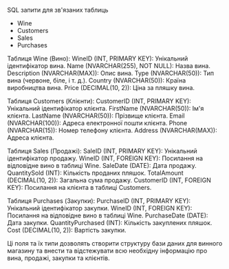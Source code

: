SQL запити для зв'язаних таблиць
 - Wine
 - Customers
 - Sales
 - Purchases

Таблиця Wine (Вино):
WineID (INT, PRIMARY KEY): Унікальний ідентифікатор вина.
Name (NVARCHAR(255), NOT NULL): Назва вина.
Description (NVARCHAR(MAX)): Опис вина.
Type (NVARCHAR(50)): Тип вина (червоне, біле, і т. д.).
Country (NVARCHAR(50)): Країна виробництва вина.
Price (DECIMAL(10, 2)): Ціна за пляшку вина.

Таблиця Customers (Клієнти):
CustomerID (INT, PRIMARY KEY): Унікальний ідентифікатор клієнта.
FirstName (NVARCHAR(50)): Ім'я клієнта.
LastName (NVARCHAR(50)): Прізвище клієнта.
Email (NVARCHAR(100)): Адреса електронної пошти клієнта.
Phone (NVARCHAR(15)): Номер телефону клієнта.
Address (NVARCHAR(MAX)): Адреса клієнта.

Таблиця Sales (Продажі):
SaleID (INT, PRIMARY KEY): Унікальний ідентифікатор продажу.
WineID (INT, FOREIGN KEY): Посилання на відповідне вино в таблиці Wine.
SaleDate (DATE): Дата продажу.
QuantitySold (INT): Кількість проданих пляшок.
TotalAmount (DECIMAL(10, 2)): Загальна сума продажу.
CustomerID (INT, FOREIGN KEY): Посилання на клієнта в таблиці Customers.


Таблиця Purchases (Закупки):
PurchaseID (INT, PRIMARY KEY): Унікальний ідентифікатор закупки.
WineID (INT, FOREIGN KEY): Посилання на відповідне вино в таблиці Wine.
PurchaseDate (DATE): Дата закупки.
QuantityPurchased (INT): Кількість закуплених пляшок.
Cost (DECIMAL(10, 2)): Вартість закупки.

Ці поля та їх типи дозволять створити структуру бази даних для винного магазину та внести та відстежувати всю необхідну інформацію про вина, продажі, закупки та клієнтів.
